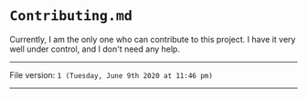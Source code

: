 # `Contributing.md`

Currently, I am the only one who can contribute to this project. I have it very well under control, and I don't need any help.

***

File version: `1 (Tuesday, June 9th 2020 at 11:46 pm)`

***
